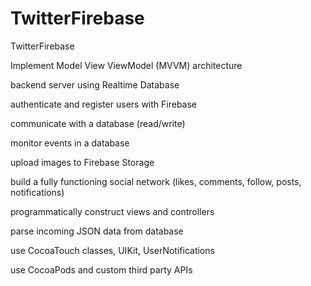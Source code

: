 # TwitterFirebase
TwitterFirebase

Implement Model View ViewModel (MVVM) architecture

 backend server using Realtime Database 

 authenticate and register users with Firebase

 communicate with a database (read/write)

 monitor events in a database

 upload images to Firebase Storage
 
 build a fully functioning social network (likes, comments, follow, posts, notifications)

 programmatically construct views and controllers

 parse incoming JSON data from database

 use CocoaTouch classes, UIKit, UserNotifications

 use CocoaPods and custom third party APIs 



